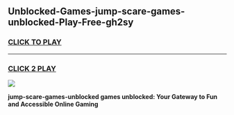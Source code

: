
## Unblocked-Games-jump-scare-games-unblocked-Play-Free-gh2sy
<h3>
<a href="https://premium76.site?title=jump-scare-games-unblocked&ref=21A">CLICK TO PLAY</a></h3>
<hr>

<h3>
<a href="https://premium76.site?title=jump-scare-games-unblocked&ref=21A">CLICK 2 PLAY</a>
  
</h3>

<a href="https://premium76.site?title=jump-scare-games-unblocked&ref=21A"><img src="https://clearcache.store/games.png"></a>


**jump-scare-games-unblocked games unblocked: Your Gateway to Fun and Accessible Online Gaming**
